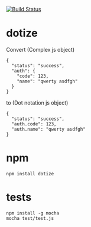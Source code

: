 [![Build Status](https://travis-ci.org/vardars/dotize.svg?branch=master)](https://travis-ci.org/vardars/dotize)

dotize
=

Convert (Complex js object)

    {
      "status": "success",
      "auth": {
        "code": 123,
        "name": "qwerty asdfgh"
      }
    }

to (Dot notation js object)

    {
      "status": "success",
      "auth.code": 123,
      "auth.name": "qwerty asdfgh"
    }

npm
=
    npm install dotize

tests
=

    npm install -g mocha
    mocha test/test.js
